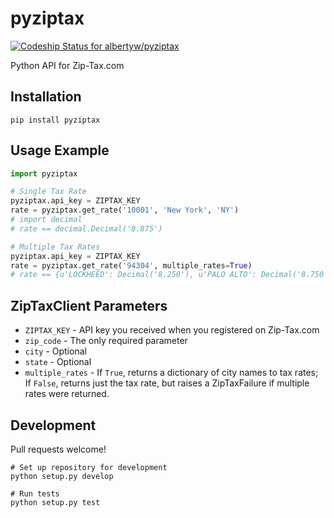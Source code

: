 pyziptax
========

[ ![Codeship Status for albertyw/pyziptax](https://codeship.com/projects/ac619bb0-acba-0132-14f9-4e5346bb67f3/status?branch=master)](https://codeship.com/projects/68576)

Python API for Zip-Tax.com

Installation
------------
`pip install pyziptax`

Usage Example
-------------
```python
import pyziptax

# Single Tax Rate
pyziptax.api_key = ZIPTAX_KEY
rate = pyziptax.get_rate('10001', 'New York', 'NY')
# import decimal
# rate == decimal.Decimal('8.875')

# Multiple Tax Rates
pyziptax.api_key = ZIPTAX_KEY
rate = pyziptax.get_rate('94304', multiple_rates=True)
# rate == {u'LOCKHEED': Decimal('8.250'), u'PALO ALTO': Decimal('8.750')}
```

ZipTaxClient Parameters
-----------------------
 - `ZIPTAX_KEY` - API key you received when you registered on Zip-Tax.com
 - `zip_code` - The only required parameter
 - `city` - Optional
 - `state` - Optional
 - `multiple_rates` - If `True`, returns a dictionary of city names to tax rates;
                      If `False`, returns just the tax rate, but raises a
                      ZipTaxFailure if multiple rates were returned.

Development
-----------
Pull requests welcome!

```shell
# Set up repository for development
python setup.py develop

# Run tests
python setup.py test
```
